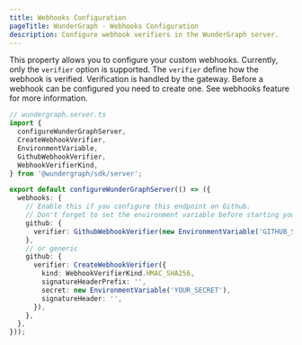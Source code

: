 ```yaml
---
title: Webhooks Configuration
pageTitle: WunderGraph - Webhooks Configuration
description: Configure webhook verifiers in the WunderGraph server.
---
```


This property allows you to configure your custom webhooks.
Currently, only the `verifier` option is supported.
The `verifier` define how the webhook is verified. Verification is handled by the gateway. Before a webhook can be configured you need to create one. See webhooks feature for more information.

```typescript
// wundergraph.server.ts
import {
  configureWunderGraphServer,
  CreateWebhookVerifier,
  EnvironmentVariable,
  GithubWebhookVerifier,
  WebhookVerifierKind,
} from '@wundergraph/sdk/server';

export default configureWunderGraphServer(() => ({
  webhooks: {
    // Enable this if you configure this endpoint on Github.
    // Don't forget to set the environment variable before starting your WunderNode
    github: {
      verifier: GithubWebhookVerifier(new EnvironmentVariable('GITHUB_SECRET')),
    },
    // or generic
    github: {
      verifier: CreateWebhookVerifier({
        kind: WebhookVerifierKind.HMAC_SHA256,
        signatureHeaderPrefix: '',
        secret: new EnvironmentVariable('YOUR_SECRET'),
        signatureHeader: '',
      }),
    },
  },
}));
```
